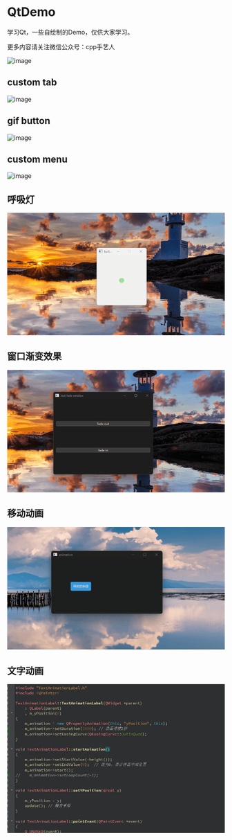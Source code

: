 # QtDemo
学习Qt，一些自绘制的Demo，仅供大家学习。

更多内容请关注微信公众号：cpp手艺人

![image](https://github.com/MingYueRuYa/FFmpeg-RTMP/blob/master/doc/wechat_web.png)

## custom tab
![image](https://github.com/MingYueRuYa/QtDemoStydy/blob/master/res/custom_tab.gif)

## gif button
![image](https://github.com/MingYueRuYa/QtDemoStydy/blob/master/res/gifbutton.gif)

## custom menu
![image](https://github.com/MingYueRuYa/QtDemoStydy/blob/master/res/custom_menu.gif)

## 呼吸灯
![image](https://github.com/MingYueRuYa/QtDemo/blob/master/res/breath_light.gif)

## 窗口渐变效果
![image](https://github.com/MingYueRuYa/QtDemo/blob/master/res/fade.gif)

## 移动动画
![image](https://github.com/MingYueRuYa/QtDemo/blob/master/res/animation_move.gif)

## 文字动画

![image](https://github.com/MingYueRuYa/QtDemo/blob/master/res/animation_text.gif)
